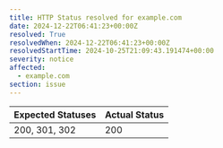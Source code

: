 ```yaml
---
title: HTTP Status resolved for example.com
date: 2024-12-22T06:41:23+00:00Z
resolved: True
resolvedWhen: 2024-12-22T06:41:23+00:00Z
resolvedStartTime: 2024-10-25T21:09:43.191474+00:00
severity: notice
affected:
  - example.com
section: issue
---
```


| Expected Statuses | Actual Status  |
|-------------------|----------------|
| 200, 301, 302 | 200 |
